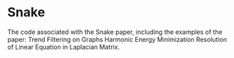 # Snake
The code associated with the Snake paper, including the examples of the paper:
Trend Filtering on Graphs
Harmonic Energy Minimization
Resolution of Linear Equation in Laplacian Matrix.
